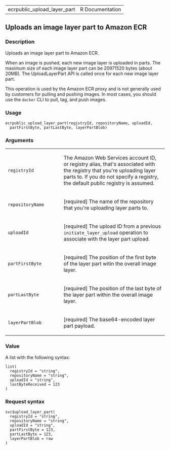 <table style="width: 100%;">
<tbody>
<tr class="odd">
<td>ecrpublic_upload_layer_part</td>
<td style="text-align: right;">R Documentation</td>
</tr>
</tbody>
</table>

## Uploads an image layer part to Amazon ECR

### Description

Uploads an image layer part to Amazon ECR.

When an image is pushed, each new image layer is uploaded in parts. The
maximum size of each image layer part can be 20971520 bytes (about
20MB). The UploadLayerPart API is called once for each new image layer
part.

This operation is used by the Amazon ECR proxy and is not generally used
by customers for pulling and pushing images. In most cases, you should
use the `docker` CLI to pull, tag, and push images.

### Usage

    ecrpublic_upload_layer_part(registryId, repositoryName, uploadId,
      partFirstByte, partLastByte, layerPartBlob)

### Arguments

<table>
<colgroup>
<col style="width: 35%" />
<col style="width: 65%" />
</colgroup>
<tbody>
<tr class="odd">
<td><code
id="ecrpublic_upload_layer_part_:_registryId">registryId</code></td>
<td><p>The Amazon Web Services account ID, or registry alias, that's
associated with the registry that you're uploading layer parts to. If
you do not specify a registry, the default public registry is
assumed.</p></td>
</tr>
<tr class="even">
<td><code
id="ecrpublic_upload_layer_part_:_repositoryName">repositoryName</code></td>
<td><p>[required] The name of the repository that you're uploading layer
parts to.</p></td>
</tr>
<tr class="odd">
<td><code
id="ecrpublic_upload_layer_part_:_uploadId">uploadId</code></td>
<td><p>[required] The upload ID from a previous
<code>initiate_layer_upload</code> operation to associate with the layer
part upload.</p></td>
</tr>
<tr class="even">
<td><code
id="ecrpublic_upload_layer_part_:_partFirstByte">partFirstByte</code></td>
<td><p>[required] The position of the first byte of the layer part witin
the overall image layer.</p></td>
</tr>
<tr class="odd">
<td><code
id="ecrpublic_upload_layer_part_:_partLastByte">partLastByte</code></td>
<td><p>[required] The position of the last byte of the layer part within
the overall image layer.</p></td>
</tr>
<tr class="even">
<td><code
id="ecrpublic_upload_layer_part_:_layerPartBlob">layerPartBlob</code></td>
<td><p>[required] The base64-encoded layer part payload.</p></td>
</tr>
</tbody>
</table>

### Value

A list with the following syntax:

    list(
      registryId = "string",
      repositoryName = "string",
      uploadId = "string",
      lastByteReceived = 123
    )

### Request syntax

    svc$upload_layer_part(
      registryId = "string",
      repositoryName = "string",
      uploadId = "string",
      partFirstByte = 123,
      partLastByte = 123,
      layerPartBlob = raw
    )
